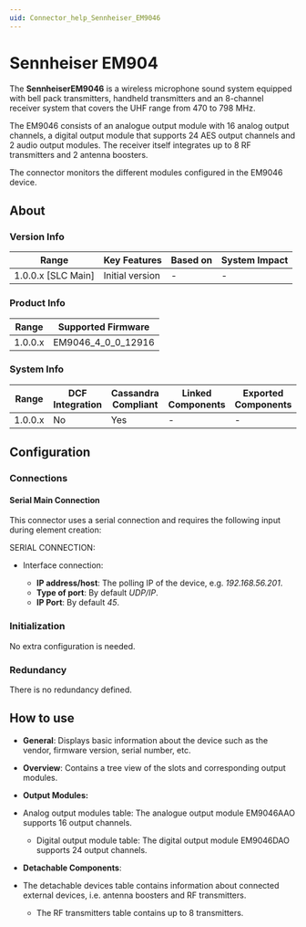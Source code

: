 ```yaml
---
uid: Connector_help_Sennheiser_EM9046
---
```


# Sennheiser EM904

The **SennheiserEM9046** is a wireless microphone sound system equipped with bell pack transmitters, handheld transmitters and an 8-channel receiver system that covers the UHF range from 470 to 798 MHz.

The EM9046 consists of an analogue output module with 16 analog output channels, a digital output module that supports 24 AES output channels and 2 audio output modules. The receiver itself integrates up to 8 RF transmitters and 2 antenna boosters.

The connector monitors the different modules configured in the EM9046 device.

## About

### Version Info

| Range                | Key Features     | Based on     | System Impact     |
|----------------------|------------------|--------------|-------------------|
| 1.0.0.x [SLC Main]   | Initial version  | -            | -                 |

### Product Info

| Range     | Supported Firmware     |
|-----------|------------------------|
| 1.0.0.x   | EM9046_4_0_0_12916     |

### System Info

| Range     | DCF Integration     | Cassandra Compliant     | Linked Components     | Exported Components     |
|-----------|---------------------|-------------------------|-----------------------|-------------------------|
| 1.0.0.x   | No                  | Yes                     | -                     | -                       |

## Configuration

### Connections

#### Serial Main Connection

This connector uses a serial connection and requires the following input during element creation:

SERIAL CONNECTION:

- Interface connection:

  - **IP address/host**: The polling IP of the device, e.g. *192.168.56.201*.
  - **Type of port**: By default *UDP/IP*.
  - **IP Port**: By default *45*.

### Initialization

No extra configuration is needed.

### Redundancy

There is no redundancy defined.

## How to use

- **General**: Displays basic information about the device such as the vendor, firmware version, serial number, etc.

- **Overview**: Contains a tree view of the slots and corresponding output modules.

- **Output Modules:**

- Analog output modules table: The analogue output module EM9046AAO supports 16 output channels.
  - Digital output module table: The digital output module EM9046DAO supports 24 output channels.

- **Detachable Components**:

- The detachable devices table contains information about connected external devices, i.e. antenna boosters and RF transmitters.
  - The RF transmitters table contains up to 8 transmitters.
